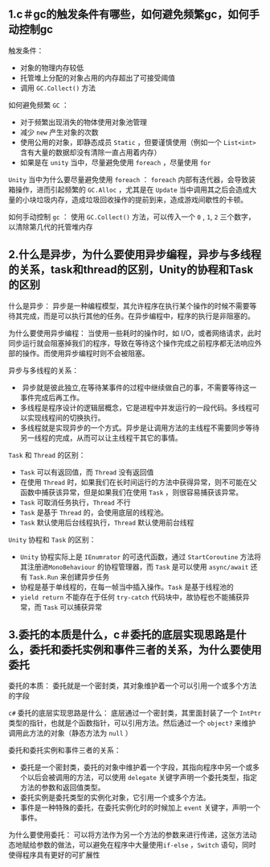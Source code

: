 ## 1.c＃gc的触发条件有哪些，如何避免频繁gc，如何手动控制gc

触发条件：
+ 对象的物理内存较低
+ 托管堆上分配的对象占用的内存超出了可接受阈值
+ 调用 `GC.Collect()` 方法

如何避免频繁 `GC` ：
+ 对于频繁出现消失的物体使用对象池管理
+ 减少 `new` 产生对象的次数
+ 使用公用的对象，即静态成员 `Static` ，但要谨慎使用（例如一个 `List<int>` 含有大量的数据却没有清除一直占用着内存）
+ 如果是在 `unity` 当中，尽量避免使用 `foreach` ，尽量使用 `for`

`Unity` 当中为什么要尽量避免使用 `foreach` ：
`foreach` 内部有迭代器，会导致装箱操作，进而引起频繁的 `GC.Alloc` ，尤其是在 `Update` 当中调用其之后会造成大量的小块垃圾内存，造成垃圾回收操作的提前到来，造成游戏间歇性的卡顿。

如何手动控制 `gc` ：
使用 `GC.Collect()` 方法，可以传入一个 `0` , `1`, `2` 三个数字，以清除第几代的托管堆内存

## 2.什么是异步，为什么要使用异步编程，异步与多线程的关系，task和thread的区别，Unity的协程和Task的区别

什么是异步：
异步是一种编程模型，其允许程序在执行某个操作的时候不需要等待其完成，而是可以执行其他的任务。在异步编程中，程序的执行是非阻塞的。

为什么要使用异步编程：
当使用一些耗时的操作时，如 I/O，或者网络请求，此时同步运行就会阻塞掉我们的程序，导致在等待这个操作完成之前程序都无法响应外部的操作。而使用异步编程时则不会被阻塞。

异步与多线程的关系：
+  异步就是彼此独立,在等待某事件的过程中继续做自己的事，不需要等待这一事件完成后再工作。
+ 多线程是程序设计的逻辑层概念，它是进程中并发运行的一段代码。多线程可以实现线程间的切换执行。
+ 多线程就是实现异步的一个方式。异步是让调用方法的主线程不需要同步等待另一线程的完成，从而可以让主线程干其它的事情。

`Task` 和 `Thread` 的区别：
+ `Task` 可以有返回值，而 `Thread` 没有返回值
+ 在使用 `Thread` 时，如果我们在长时间运行的方法中获得异常，则不可能在父函数中捕获该异常，但是如果我们在使用 `Task` ，则很容易捕获该异常。
+ `Task` 可取消任务执行，`Thread` 不行
+ `Task` 是基于 `Thread` 的，会使用底层的线程池。
+ `Task` 默认使用后台线程执行，`Thread` 默认使用前台线程

`Unity` 协程和 `Task` 的区别：
+ `Unity` 协程实际上是 `IEnumrator` 的可迭代函数，通过 `StartCoroutine` 方法将其注册进`MonoBehaviour` 的协程管理器，而 `Task` 是可以使用 `async/await` 还有 `Task.Run` 来创建异步任务
+ 协程是基于单线程的，在每一帧当中插入操作。`Task` 是基于线程池的
+ `yield return` 不能存在于任何 `try-catch` 代码块中，故协程也不能捕获异常，而 `Task` 可以捕获异常

## 3.委托的本质是什么，c＃委托的底层实现思路是什么，委托和委托实例和事件三者的关系，为什么要使用委托

委托的本质：
委托就是一个密封类，其对象维护着一个可以引用一个或多个方法的字段

`c#` 委托的底层实现思路是什么：
底层通过一个密封类，其里面封装了一个 `IntPtr` 类型的指针，也就是个函数指针，可以引用方法。然后通过一个 `object?` 来维护调用此方法的对象（静态方法为 `null` ）

委托和委托实例和事件三者的关系：
+ 委托是一个密封类，委托的对象中维护着一个字段，其指向程序中另一个或多个以后会被调用的方法，可以使用 `delegate` 关键字声明一个委托类型，指定方法的参数和返回值类型。
+ 委托实例是委托类型的实例化对象，它引用一个或多个方法。
+ 事件是一种特殊的委托，在委托实例化时的时候加上 `event` 关键字，声明一个事件。

为什么要使用委托：
可以将方法作为另一个方法的参数来进行传递，这张方法动态地赋给参数的做法，可以避免在程序中大量使用`if-else` ，`Switch` 语句，同时使得程序具有更好的可扩展性


